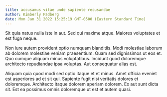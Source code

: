 ```yaml
---
title: accusamus vitae unde sapiente recusandae
author: Kimberly Padberg
date: Mon Jan 31 2022 15:25:19 GMT-0500 (Eastern Standard Time)
---
```

Sit quia natus nulla iste in aut. Sed qui maxime atque. Maiores voluptates et est fuga neque.

 Non iure autem provident optio numquam blanditiis. Modi molestiae laborum ab dolorem molestiae veniam praesentium. Quam sed dignissimos ut eos et. Quo cumque aliquam minus voluptatibus. Incidunt quod doloremque architecto repudiandae ipsa voluptas. Aut consequatur alias est.

 Aliquam quia quod modi sed optio itaque et et minus. Amet officia eveniet est asperiores ad et sit qui. Sapiente fugit nisi veritatis dolores et doloremque. Architecto itaque dolorem aperiam dolorem. Ex aut sunt dicta sit. Est ea possimus omnis doloremque ut est et autem quasi.